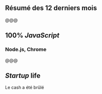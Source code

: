 ## Résumé des 12 derniers mois

@@@

## 100% *JavaScript*

### Node.js, Chrome

@@@

## *Startup* life

Le cash a été brûlé